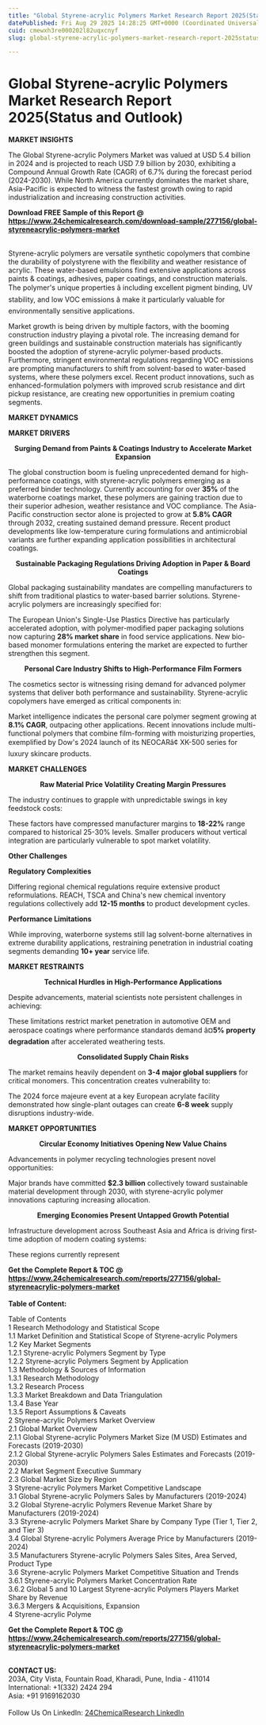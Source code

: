 ```yaml
---
title: "Global Styrene-acrylic Polymers Market Research Report 2025(Status and Outlook)"
datePublished: Fri Aug 29 2025 14:28:25 GMT+0000 (Coordinated Universal Time)
cuid: cmewxh3re000202l82uqxcnyf
slug: global-styrene-acrylic-polymers-market-research-report-2025status-and-outlook

---
```


# Global Styrene-acrylic Polymers Market Research Report 2025(Status and Outlook)

<p><strong>MARKET INSIGHTS</strong></p><p>
</p><p>The Global Styrene-acrylic Polymers Market was valued at USD 5.4 billion in 2024 and is projected to reach USD 7.9 billion by 2030, exhibiting a Compound Annual Growth Rate (CAGR) of 6.7% during the forecast period (2024-2030). While North America currently dominates the market share, Asia-Pacific is expected to witness the fastest growth owing to rapid industrialization and increasing construction activities.</p><div><b>Download FREE Sample of this Report @ 
            <a href="https://www.24chemicalresearch.com/download-sample/277156/global-styreneacrylic-polymers-market">
            https://www.24chemicalresearch.com/download-sample/277156/global-styreneacrylic-polymers-market</a></b></div><br><p>
</p><p>Styrene-acrylic polymers are versatile synthetic copolymers that combine the durability of polystyrene with the flexibility and weather resistance of acrylic. These water-based emulsions find extensive applications across paints &amp; coatings, adhesives, paper coatings, and construction materials. The polymer's unique properties â including excellent pigment binding, UV stability, and low VOC emissions â make it particularly valuable for environmentally sensitive applications.</p><p>
</p><p>Market growth is being driven by multiple factors, with the booming construction industry playing a pivotal role. The increasing demand for green buildings and sustainable construction materials has significantly boosted the adoption of styrene-acrylic polymer-based products. Furthermore, stringent environmental regulations regarding VOC emissions are prompting manufacturers to shift from solvent-based to water-based systems, where these polymers excel. Recent product innovations, such as enhanced-formulation polymers with improved scrub resistance and dirt pickup resistance, are creating new opportunities in premium coating segments.</p><p>
<strong>MARKET DYNAMICS</strong></p><p>
<strong>MARKET DRIVERS</strong></p><p>
</p><p style="text-align:center"><strong>Surging Demand from Paints &amp; Coatings Industry to Accelerate Market Expansion</strong></p><p>
</p><p>The global construction boom is fueling unprecedented demand for high-performance coatings, with styrene-acrylic polymers emerging as a preferred binder technology. Currently accounting for over <strong>35%</strong> of the waterborne coatings market, these polymers are gaining traction due to their superior adhesion, weather resistance and VOC compliance. The Asia-Pacific construction sector alone is projected to grow at <strong>5.8% CAGR</strong> through 2032, creating sustained demand pressure. Recent product developments like low-temperature curing formulations and antimicrobial variants are further expanding application possibilities in architectural coatings.</p><p>
</p><p style="text-align:center"><strong>Sustainable Packaging Regulations Driving Adoption in Paper &amp; Board Coatings</strong></p><p>
</p><p>Global packaging sustainability mandates are compelling manufacturers to shift from traditional plastics to water-based barrier solutions. Styrene-acrylic polymers are increasingly specified for:</p><p>
</p><p>
</p><p>The European Union's Single-Use Plastics Directive has particularly accelerated adoption, with polymer-modified paper packaging solutions now capturing <strong>28% market share</strong> in food service applications. New bio-based monomer formulations entering the market are expected to further strengthen this segment.</p><p>
</p><p style="text-align:center"><strong>Personal Care Industry Shifts to High-Performance Film Formers</strong></p><p>
</p><p>The cosmetics sector is witnessing rising demand for advanced polymer systems that deliver both performance and sustainability. Styrene-acrylic copolymers have emerged as critical components in:</p><p>
</p><p>
</p><p>Market intelligence indicates the personal care polymer segment growing at <strong>8.1% CAGR</strong>, outpacing other applications. Recent innovations include multi-functional polymers that combine film-forming with moisturizing properties, exemplified by Dow's 2024 launch of its NEOCARâ¢ XK-500 series for luxury skincare products.</p><p>
<strong>MARKET CHALLENGES</strong></p><p>
</p><p style="text-align:center"><strong>Raw Material Price Volatility Creating Margin Pressures</strong></p><p>
</p><p>The industry continues to grapple with unpredictable swings in key feedstock costs:</p><p>
</p><p>
</p><p>These factors have compressed manufacturer margins to <strong>18-22%</strong> range compared to historical 25-30% levels. Smaller producers without vertical integration are particularly vulnerable to spot market volatility.</p><p>
</p><p><strong>Other Challenges</strong></p><p>
</p><p><strong>Regulatory Complexities</strong></p><p>
Differing regional chemical regulations require extensive product reformulations. REACH, TSCA and China's new chemical inventory regulations collectively add <strong>12-15 months</strong> to product development cycles.</p><p>
</p><p><strong>Performance Limitations</strong></p><p>
While improving, waterborne systems still lag solvent-borne alternatives in extreme durability applications, restraining penetration in industrial coating segments demanding <strong>10+ year</strong> service life.</p><p>
<strong>MARKET RESTRAINTS</strong></p><p>
</p><p style="text-align:center"><strong>Technical Hurdles in High-Performance Applications</strong></p><p>
</p><p>Despite advancements, material scientists note persistent challenges in achieving:</p><p>
</p><p>
</p><p>These limitations restrict market penetration in automotive OEM and aerospace coatings where performance standards demand â¤<strong>5% property degradation</strong> after accelerated weathering tests.</p><p>
</p><p style="text-align:center"><strong>Consolidated Supply Chain Risks</strong></p><p>
</p><p>The market remains heavily dependent on <strong>3-4 major global suppliers</strong> for critical monomers. This concentration creates vulnerability to:</p><p>
</p><p>
</p><p>The 2024 force majeure event at a key European acrylate facility demonstrated how single-plant outages can create <strong>6-8 week</strong> supply disruptions industry-wide.</p><p>
<strong>MARKET OPPORTUNITIES</strong></p><p>
</p><p style="text-align:center"><strong>Circular Economy Initiatives Opening New Value Chains</strong></p><p>
</p><p>Advancements in polymer recycling technologies present novel opportunities:</p><p>
</p><p>
</p><p>Major brands have committed <strong>$2.3 billion</strong> collectively toward sustainable material development through 2030, with styrene-acrylic polymer innovations capturing increasing allocation.</p><p>
</p><p style="text-align:center"><strong>Emerging Economies Present Untapped Growth Potential</strong></p><p>
</p><p>Infrastructure development across Southeast Asia and Africa is driving first-time adoption of modern coating systems:</p><p>
</p><p>
</p><p>These regions currently represent <strong></strong></p>

<div><b>Get the Complete Report & TOC @ 
            <a href="https://www.24chemicalresearch.com/reports/277156/global-styreneacrylic-polymers-market">
            https://www.24chemicalresearch.com/reports/277156/global-styreneacrylic-polymers-market</a></b></div><br>
            <b>Table of Content:</b><p>Table of Contents<br />
1 Research Methodology and Statistical Scope<br />
1.1 Market Definition and Statistical Scope of Styrene-acrylic Polymers<br />
1.2 Key Market Segments<br />
1.2.1 Styrene-acrylic Polymers Segment by Type<br />
1.2.2 Styrene-acrylic Polymers Segment by Application<br />
1.3 Methodology & Sources of Information<br />
1.3.1 Research Methodology<br />
1.3.2 Research Process<br />
1.3.3 Market Breakdown and Data Triangulation<br />
1.3.4 Base Year<br />
1.3.5 Report Assumptions & Caveats<br />
2 Styrene-acrylic Polymers Market Overview<br />
2.1 Global Market Overview<br />
2.1.1 Global Styrene-acrylic Polymers Market Size (M USD) Estimates and Forecasts (2019-2030)<br />
2.1.2 Global Styrene-acrylic Polymers Sales Estimates and Forecasts (2019-2030)<br />
2.2 Market Segment Executive Summary<br />
2.3 Global Market Size by Region<br />
3 Styrene-acrylic Polymers Market Competitive Landscape<br />
3.1 Global Styrene-acrylic Polymers Sales by Manufacturers (2019-2024)<br />
3.2 Global Styrene-acrylic Polymers Revenue Market Share by Manufacturers (2019-2024)<br />
3.3 Styrene-acrylic Polymers Market Share by Company Type (Tier 1, Tier 2, and Tier 3)<br />
3.4 Global Styrene-acrylic Polymers Average Price by Manufacturers (2019-2024)<br />
3.5 Manufacturers Styrene-acrylic Polymers Sales Sites, Area Served, Product Type<br />
3.6 Styrene-acrylic Polymers Market Competitive Situation and Trends<br />
3.6.1 Styrene-acrylic Polymers Market Concentration Rate<br />
3.6.2 Global 5 and 10 Largest Styrene-acrylic Polymers Players Market Share by Revenue<br />
3.6.3 Mergers & Acquisitions, Expansion<br />
4 Styrene-acrylic Polyme</p>

<div><b>Get the Complete Report & TOC @ 
            <a href="https://www.24chemicalresearch.com/reports/277156/global-styreneacrylic-polymers-market">
            https://www.24chemicalresearch.com/reports/277156/global-styreneacrylic-polymers-market</a></b></div><br>

<b>CONTACT US:</b><br>
            203A, City Vista, Fountain Road, Kharadi, Pune, India - 411014<br>
            International: +1(332) 2424 294<br>
            Asia: +91 9169162030 <br><br>
            Follow Us On LinkedIn: <a href="https://www.linkedin.com/company/24chemicalresearch/">24ChemicalResearch LinkedIn</a>